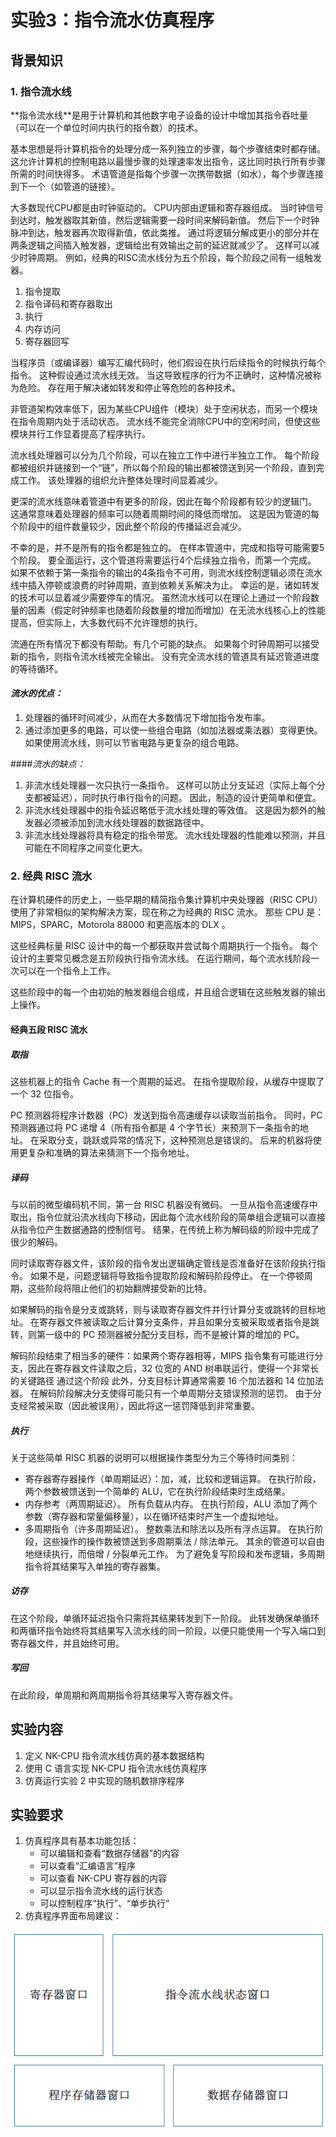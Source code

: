 # 实验3：指令流水仿真程序
## 背景知识
### 1. 指令流水线
<p>**指令流水线**是用于计算机和其他数字电子设备的设计中增加其指令吞吐量（可以在一个单位时间内执行的指令数）的技术。</p>
<p>基本思想是将计算机指令的处理分成一系列独立的步骤，每个步骤结束时都存储。 这允许计算机的控制电路以最慢步骤的处理速率发出指令，这比同时执行所有步骤所需的时间快得多。 术语管道是指每个步骤一次携带数据（如水），每个步骤连接到下一个（如管道的链接）。</p>
<p>大多数现代CPU都是由时钟驱动的。 CPU内部由逻辑和寄存器组成。 当时钟信号到达时，触发器取其新值，然后逻辑需要一段时间来解码新值。 然后下一个时钟脉冲到达，触发器再次取得新值，依此类推。 通过将逻辑分解成更小的部分并在两条逻辑之间插入触发器，逻辑给出有效输出之前的延迟就减少了。 这样可以减少时钟周期。 例如，经典的RISC流水线分为五个阶段，每个阶段之间有一组触发器。</p>

1. 指令提取
2. 指令译码和寄存器取出
3. 执行
4. 内存访问
5. 寄存器回写

<p>当程序员（或编译器）编写汇编代码时，他们假设在执行后续指令的时候执行每个指令。 这种假设通过流水线无效。 当这导致程序的行为不正确时，这种情况被称为危险。 存在用于解决诸如转发和停止等危险的各种技术。</p>
<p>非管道架构效率低下，因为某些CPU组件（模块）处于空闲状态，而另一个模块在指令周期内处于活动状态。 流水线不能完全消除CPU中的空闲时间，但使这些模块并行工作显着提高了程序执行。</p>
<p>流水线处理器可以分为几个阶段，可以在独立工作中进行半独立工作。 每个阶段都被组织并链接到一个“链”，所以每个阶段的输出都被馈送到另一个阶段，直到完成工作。 该处理器的组织允许整体处理时间显着减少。</p>
<p>更深的流水线意味着管道中有更多的阶段，因此在每个阶段都有较少的逻辑门。 这通常意味着处理器的频率可以随着周期时间的降低而增加。 这是因为管道的每个阶段中的组件数量较少，因此整个阶段的传播延迟会减少。</p>
<p>不幸的是，并不是所有的指令都是独立的。 在样本管道中，完成和指导可能需要5个阶段。 要全面运行，这个管道将需要运行4个后续独立指令，而第一个完成。 如果不依赖于第一条指令的输出的4条指令不可用，则流水线控制逻辑必须在流水线中插入停顿或浪费的时钟周期，直到依赖关系解决为止。 幸运的是，诸如转发的技术可以显着减少需要停车的情况。 虽然流水线可以在理论上通过一个阶段数量的因素（假定时钟频率也随着阶段数量的增加而增加）在无流水线核心上的性能提高，但实际上，大多数代码不允许理想的执行。</p>
<p>流通在所有情况下都没有帮助。有几个可能的缺点。 如果每个时钟周期可以接受新的指令，则指令流水线被完全输出。 没有完全流水线的管道具有延迟管道进度的等待循环。</p>

#### *流水的优点：*

1. 处理器的循环时间减少，从而在大多数情况下增加指令发布率。
2. 通过添加更多的电路，可以使一些组合电路（如加法器或乘法器）变得更快。 如果使用流水线，则可以节省电路与更复杂的组合电路。

####*流水的缺点：*

1. 非流水线处理器一次只执行一条指令。 这样可以防止分支延迟（实际上每个分支都被延迟），同时执行串行指令的问题。 因此，制造的设计更简单和便宜。
2. 非流水线处理器中的指令延迟略低于流水线处理的等效值。 这是因为额外的触发器必须被添加到流水线处理器的数据路径中。
3. 非流水线处理器将具有稳定的指令带宽。 流水线处理器的性能难以预测，并且可能在不同程序之间变化更大。

### 2. 经典 RISC 流水
<p>在计算机硬件的历史上，一些早期的精简指令集计算机中央处理器（RISC CPU）使用了非常相似的架构解决方案，现在称之为经典的 RISC 流水。 那些 CPU 是： MIPS，SPARC，Motorola 88000 和更高版本的 DLX 。</p>
<p>这些经典标量 RISC 设计中的每一个都获取并尝试每个周期执行一个指令。 每个设计的主要常见概念是五阶段执行指令流水线。 在运行期间，每个流水线阶段一次可以在一个指令上工作。</p>
<p>这些阶段中的每一个由初始的触发器组合组成，并且组合逻辑在这些触发器的输出上操作。</p>

#### 经典五段 RISC 流水
##### *取指*
<p>这些机器上的指令 Cache 有一个周期的延迟。 在指令提取阶段，从缓存中提取了一个 32 位指令。</p>
<p>PC 预测器将程序计数器（PC）发送到指令高速缓存以读取当前指令。 同时，PC 预测器通过将 PC 递增 4（所有指令都是 4 个字节长）来预测下一条指令的地址。 在采取分支，跳跃或异常的情况下，这种预测总是错误的。 后来的机器将使用更复杂和准确的算法来猜测下一个指令地址。</p>

##### *译码*
<p>与以前的微型编码机不同，第一台 RISC 机器没有微码。 一旦从指令高速缓存中取出，指令位就沿流水线向下移动，因此每个流水线阶段的简单组合逻辑可以直接从指令位产生数据通路的控制信号。 结果，在传统上称为解码级的阶段中完成了很少的解码。</p>
<p>同时读取寄存器文件，该阶段的指令发出逻辑确定管线是否准备好在该阶段执行指令。 如果不是，问题逻辑将导致指令提取阶段和解码阶段停止。 在一个停顿周期，这些阶段将阻止他们的初始翻牌接受新的比特。</p>
<p>如果解码的指令是分支或跳转，则与读取寄存器文件并行计算分支或跳转的目标地址。 在寄存器文件被读取之后计算分支条件，并且如果分支被采取或者指令是跳转，则第一级中的 PC 预测器被分配分支目标，而不是被计算的增加的 PC。</p>
<p>解码阶段结束了相当多的硬件：如果两个寄存器相等，MIPS 指令集有可能进行分支，因此在寄存器文件读取之后，32 位宽的 AND 树串联运行，使得一个非常长的关键路径 通过这个阶段 此外，分支目标计算通常需要 16 个加法器和 14 位加法器。 在解码阶段解决分支使得可能只有一个单周期分支错误预测的惩罚。 由于分支经常被采取（因此被误用），因此将这一惩罚降低到非常重要。</p>

##### *执行*
<p>关于这些简单 RISC 机器的说明可以根据操作类型分为三个等待时间类别：</p>

- 寄存器寄存器操作（单周期延迟）：加，减，比较和逻辑运算。 在执行阶段，两个参数被馈送到一个简单的 ALU，它在执行阶段结束时生成结果。
- 内存参考（两周期延迟）。 所有负载从内存。 在执行阶段，ALU 添加了两个参数（寄存器和常量偏移量），以在循环结束时产生一个虚拟地址。
- 多周期指令（许多周期延迟）。 整数乘法和除法以及所有浮点运算。 在执行阶段，这些操作的操作数被馈送到多周期乘法 / 除法单元。 其余的管道可以自由地继续执行，而倍增 / 分裂单元工作。 为了避免复写阶段和发布逻辑，多周期指令将其结果写入单独的寄存器集。

##### *访存*
<p>在这个阶段，单循环延迟指令只需将其结果转发到下一阶段。 此转发确保单循环和两循环指令始终将其结果写入流水线的同一阶段，以便只能使用一个写入端口到寄存器文件，并且始终可用。</p>

##### *写回*
<p>在此阶段，单周期和两周期指令将其结果写入寄存器文件。</p>

## 实验内容

1.  定义 NK-CPU 指令流水线仿真的基本数据结构
2.  使用 C 语言实现 NK-CPU 指令流水线仿真程序
3.  仿真运行实验 2 中实现的随机数排序程序

## 实验要求

1. 仿真程序具有基本功能包括：
    - 可以编辑和查看“数据存储器”的内容
    - 可以查看“汇编语言”程序
    - 可以查看 NK-CPU 寄存器的内容
    - 可以显示指令流水线的运行状态
    - 可以控制程序“执行”、“单步执行”
2. 仿真程序界面布局建议：

![](2.bmp)<br>